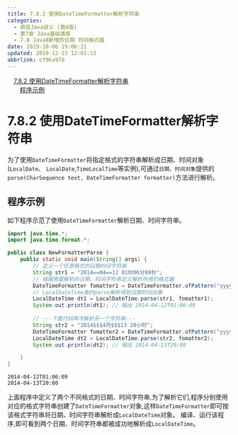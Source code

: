 ```yaml
---
title: 7.8.2 使用DateTimeFormatter解析字符串
categories: 
  - 疯狂Java讲义 (第4版)
  - 第7章 Java基础类库
  - 7.8 Java8新增的日期 时间格式器
date: 2019-10-06 19:06:21
updated: 2019-12-23 12:01:13
abbrlink: cf96a97d
---
```

<div id='my_toc'><a href="/JavaReadingNotes/cf96a97d/#7-8-2-使用DateTimeFormatter解析字符串" class="header_1">7.8.2 使用DateTimeFormatter解析字符串</a>&nbsp;<br><a href="/JavaReadingNotes/cf96a97d/#程序示例" class="header_2">程序示例</a>&nbsp;<br></div>
<style>.header_1{margin-left: 1em;}.header_2{margin-left: 2em;}.header_3{margin-left: 3em;}.header_4{margin-left: 4em;}.header_5{margin-left: 5em;}.header_6{margin-left: 6em;}</style>
<!--more-->
<script>if (navigator.platform.search('arm')==-1){document.getElementById('my_toc').style.display = 'none';}var e,p = document.getElementsByTagName('p');while (p.length>0) {e = p[0];e.parentElement.removeChild(e);}</script>

<!--end-->
<!--SSTStart-->
# 7.8.2 使用DateTimeFormatter解析字符串 #
为了使用`DateTimeFormatter`将指定格式的字符串解析成日期、时间对象(`LocalDate`、 `LocalDate`,`TimeLocalTime`等实例),可通过`日期、时间对象`提供的`parse(CharSequence text, DateTimeFormatter formatter)`方法进行解析。
<!--SSTStop-->
## 程序示例 ##
如下程序示范了使用`DateTimeFormatter`解析日期、时间字符串。
```java
import java.time.*;
import java.time.format.*;

public class NewFormatterParse {
    public static void main(String[] args) {
        // 定义一个任意格式的日期时间字符串
        String str1 = "2014==04==12 01时06分09秒";
        // 根据需要解析的日期、时间字符串定义解析所用的格式器
        DateTimeFormatter fomatter1 = DateTimeFormatter.ofPattern("yyyy==MM==dd HH时mm分ss秒");
        // LocalDateTime类的parse解析得到日期时间对象
        LocalDateTime dt1 = LocalDateTime.parse(str1, fomatter1);
        System.out.println(dt1); // 输出 2014-04-12T01:06:09
        
        // ---下面代码再次解析另一个字符串---
        String str2 = "2014$$$4月$$$13 20小时";
        DateTimeFormatter fomatter2 = DateTimeFormatter.ofPattern("yyy$$$MMM$$$dd HH小时");
        LocalDateTime dt2 = LocalDateTime.parse(str2, fomatter2);
        System.out.println(dt2); // 输出 2014-04-13T20:00

    }
}
```
```
2014-04-12T01:06:09
2014-04-13T20:00
```
上面程序中定义了两个不同格式的日期、时间字符串,为了解析它们,程序分别使用对应的格式字符串创建了`DateTimeFormatter`对象,这样`DateTimeFormatter`即可按该格式字符串将日期、时间字符串解析成`LocalDateTime`对象。
编译、运行该程序,即可看到两个日期、时间字符串都被成功地解析成`LocalDateTime`。

